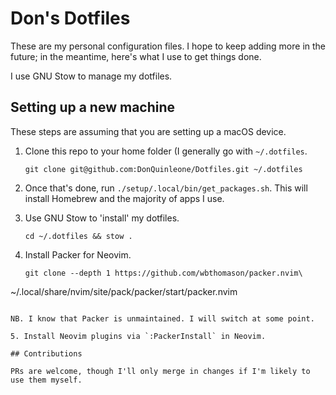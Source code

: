 # Don's Dotfiles

These are my personal configuration files. I hope to keep adding more in the
future; in the meantime, here's what I use to get things done.

I use GNU Stow to manage my dotfiles.


## Setting up a new machine

These steps are assuming that you are setting up a macOS device.

1. Clone this repo to your home folder (I generally go with `~/.dotfiles`.

   ```
   git clone git@github.com:DonQuinleone/Dotfiles.git ~/.dotfiles
   ```

2. Once that's done, run `./setup/.local/bin/get_packages.sh`.
   This will install Homebrew and the majority of apps I use.

3. Use GNU Stow to 'install' my dotfiles.

   ```
   cd ~/.dotfiles && stow .
   ```

4. Install Packer for Neovim.

   ```
   git clone --depth 1 https://github.com/wbthomason/packer.nvim\
 ~/.local/share/nvim/site/pack/packer/start/packer.nvim
   ```

   NB. I know that Packer is unmaintained. I will switch at some point.

5. Install Neovim plugins via `:PackerInstall` in Neovim.

## Contributions

PRs are welcome, though I'll only merge in changes if I'm likely to use them myself.

